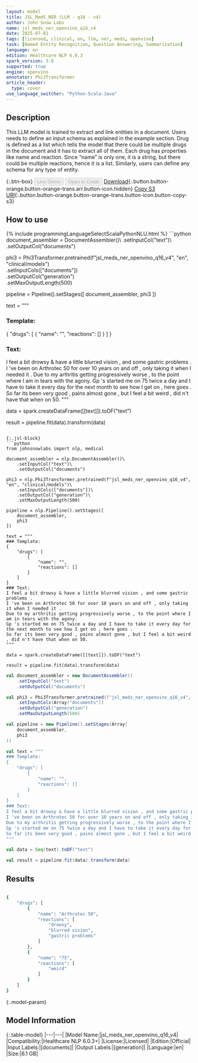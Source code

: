 ```yaml
---
layout: model
title: JSL_MedS_NER (LLM - q16 - v4)
author: John Snow Labs
name: jsl_meds_ner_openvino_q16_v4
date: 2025-07-01
tags: [licensed, clinical, en, llm, ner, meds, openvino]
task: [Named Entity Recognition, Question Answering, Summarization]
language: en
edition: Healthcare NLP 6.0.3
spark_version: 3.0
supported: true
engine: openvino
annotator: Phi3Transformer
article_header:
  type: cover
use_language_switcher: "Python-Scala-Java"
---
```


## Description

This LLM model is trained to extract and link entities in a document. Users needs to define an input schema as explained in the example section. Drug is defined as a list which tells the model that there could be multiple drugs in the document and it has to extract all of them. Each drug has properties like name and reaction. Since “name” is only one, it is a string, but there could be multiple reactions, hence it is a list. Similarly, users can define any schema for any type of entity.

{:.btn-box}
<button class="button button-orange" disabled>Live Demo</button>
<button class="button button-orange" disabled>Open in Colab</button>
[Download](https://s3.amazonaws.com/auxdata.johnsnowlabs.com/clinical/models/jsl_meds_ner_openvino_q16_v4_en_6.0.3_3.0_1751361186266.zip){:.button.button-orange.button-orange-trans.arr.button-icon.hidden}
[Copy S3 URI](s3://auxdata.johnsnowlabs.com/clinical/models/jsl_meds_ner_openvino_q16_v4_en_6.0.3_3.0_1751361186266.zip){:.button.button-orange.button-orange-trans.button-icon.button-copy-s3}

## How to use



<div class="tabs-box" markdown="1">
{% include programmingLanguageSelectScalaPythonNLU.html %}
```python
document_assembler = DocumentAssembler()\
    .setInputCol("text")\
    .setOutputCol("documents")

phi3 = Phi3Transformer.pretrained(f"jsl_meds_ner_openvino_q16_v4", "en", "clinical/models")\
    .setInputCols(["documents"])\
    .setOutputCol("generation")\
    .setMaxOutputLength(500)

pipeline = Pipeline().setStages([
    document_assembler,
    phi3
])

text = """
### Template:
{
    "drugs": [
        {
            "name": "",
            "reactions": []
        }
    ]
}
### Text:
I feel a bit drowsy & have a little blurred vision , and some gastric problems .
I 've been on Arthrotec 50 for over 10 years on and off , only taking it when I needed it .
Due to my arthritis getting progressively worse , to the point where I am in tears with the agony.
Gp 's started me on 75 twice a day and I have to take it every day for the next month to see how I get on , here goes .
So far its been very good , pains almost gone , but I feel a bit weird , did n't have that when on 50.
"""

data = spark.createDataFrame([[text]]).toDF("text")

result = pipeline.fit(data).transform(data)
```

{:.jsl-block}
```python
from johnsnowlabs import nlp, medical

document_assembler = nlp.DocumentAssembler()\
    .setInputCol("text")\
    .setOutputCol("documents")

phi3 = nlp.Phi3Transformer.pretrained(f"jsl_meds_ner_openvino_q16_v4", "en", "clinical/models")\
    .setInputCols(["documents"])\
    .setOutputCol("generation")\
    .setMaxOutputLength(500)

pipeline = nlp.Pipeline().setStages([
    document_assembler,
    phi3
])

text = """
### Template:
{
    "drugs": [
        {
            "name": "",
            "reactions": []
        }
    ]
}
### Text:
I feel a bit drowsy & have a little blurred vision , and some gastric problems .
I 've been on Arthrotec 50 for over 10 years on and off , only taking it when I needed it .
Due to my arthritis getting progressively worse , to the point where I am in tears with the agony.
Gp 's started me on 75 twice a day and I have to take it every day for the next month to see how I get on , here goes .
So far its been very good , pains almost gone , but I feel a bit weird , did n't have that when on 50.
"""

data = spark.createDataFrame([[text]]).toDF("text")

result = pipeline.fit(data).transform(data)
```
```scala
val document_assembler = new DocumentAssembler()
    .setInputCol("text")
    .setOutputCol("documents")

val phi3 = Phi3Transformer.pretrained(f"jsl_meds_ner_openvino_q16_v4", "en", "clinical/models")
    .setInputCols(Array("documents"))
    .setOutputCol("generation")
    .setMaxOutputLength(500)

val pipeline = new Pipeline().setStages(Array(
    document_assembler,
    phi3
))

val text = """
### Template:
{
    "drugs": [
        {
            "name": "",
            "reactions": []
        }
    ]
}
### Text:
I feel a bit drowsy & have a little blurred vision , and some gastric problems .
I 've been on Arthrotec 50 for over 10 years on and off , only taking it when I needed it .
Due to my arthritis getting progressively worse , to the point where I am in tears with the agony.
Gp 's started me on 75 twice a day and I have to take it every day for the next month to see how I get on , here goes .
So far its been very good , pains almost gone , but I feel a bit weird , did n't have that when on 50.
"""

val data = Seq(text).toDF("text")

val result = pipeline.fit(data).transform(data)
```
</div>

## Results

```bash

{
    "drugs": [
        {
            "name": "Arthrotec 50",
            "reactions": [
                "drowsy",
                "blurred vision",
                "gastric problems"
            ]
        },
        {
            "name": "75",
            "reactions": [
                "weird"
            ]
        }
    ]
}

```

{:.model-param}
## Model Information

{:.table-model}
|---|---|
|Model Name:|jsl_meds_ner_openvino_q16_v4|
|Compatibility:|Healthcare NLP 6.0.3+|
|License:|Licensed|
|Edition:|Official|
|Input Labels:|[documents]|
|Output Labels:|[generation]|
|Language:|en|
|Size:|6.1 GB|